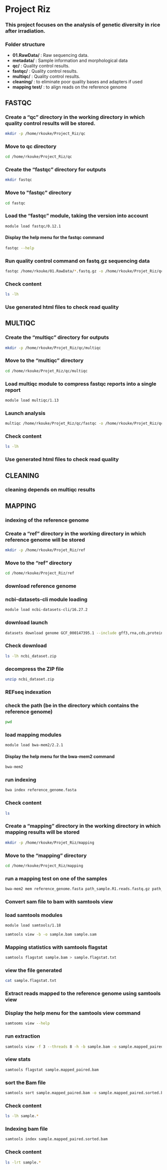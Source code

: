 
# Project Riz

### This project focuses on the analysis of genetic diversity in rice after irradiation.

### Folder structure

- **01.RawData/** : Raw sequencing data.
- **metadata/** : Sample information and morphological data 
- **qc/** : Quality control results.
- **fastqc/** : Quality control results.
- **multiqc/** : Quality control results.
- **cleaning/** : to eliminate poor quality bases and adapters if used
- **mapping test/** : to align reads on the reference genome

##  FASTQC

### Create a “qc” directory in the working directory in which quality control results will be stored.

```bash
mkdir -p /home/rkouke/Project_Riz/qc
```
### Move to qc directory

```bash
cd /home/rkouke/Project_Riz/qc
```

### Create the “fastqc” directory for outputs

```bash
mkdir fastqc
```

### Move to "fastqc" directory

```bash
cd fastqc
```

### Load the “fastqc” module, taking the version into account

```bash
module load fastqc/0.12.1
```
#### Display the help menu for the fastqc command

```bash
fastqc --help
```

### Run quality control command on fastq.gz sequencing data

```bash
fastqc /home/rkouke/01.RawData/*.fastq.gz -o /home/rkouke/Projet_Riz/qc/fastqc
```

### Check content
```bash
ls -lh
```

### Use generated html files to check read quality 

##  MULTIQC

### Create the “multiqc” directory for outputs 

```bash
mkdir -p /home/rkouke/Projet_Riz/qc/multiqc
```

### Move to the “multiqc” directory

```bash
cd /home/rkouke/Projet_Riz/qc/multiqc
```

### Load multiqc module to compress fastqc reports into a single report

```bash
module load multiqc/1.13
```

### Launch analysis

```bash
multiqc /home/rkouke/Projet_Riz/qc/fastqc -o /home/rkouke/Projet_Riz/qc/multiqc
```

### Check content
```bash
ls -lh
```

### Use generated html files to check read quality

## CLEANING

### cleaning depends on multiqc results

## MAPPING

### indexing of the reference genome

### Create a “ref” directory in the working directory in which reference genome will be stored

```bash
mkdir -p /home/rkouke/Projet_Riz/ref
```
### Move to the “ref” directory

```bash
cd /home/rkouke/Project_Riz/ref
```
### download reference genome
### ncbi-datasets-cli module loading

```bash
module load ncbi-datasets-cli/16.27.2
```
### download launch 
```bash
datasets download genome GCF_000147395.1 --include gff3,rna,cds,protein,genome,seq-report
```
### Check download 

```bash
ls -lh ncbi_dataset.zip
```
### decompress the ZIP file

```bash
unzip ncbi_dataset.zip
```

### REFseq indexation
### check the path (be in the directory which contains the reference genome)

```bash
pwd
```
### load mapping modules

```bash
module load bwa-mem2/2.2.1
```
 #### Display the help menu for the bwa-mem2 command

```bash
bwa-mem2 
```
### run indexing

```bash
bwa index reference_genome.fasta
```

### Check content

```bash
ls 
```

### Create a “mapping” directory in the working directory in which mapping results will be stored

```bash
mkdir -p /home/rkouke/Projet_Riz/mapping
```
### Move to the “mapping” directory

```bash
cd /home/rkouke/Project_Riz/mapping
```
### run a mapping test on one of the samples

```bash
bwa-mem2 mem reference_genome.fasta path_sample.R1.reads.fastq.gz path_sample.R2.reads.fastq.gz -t 8 -o sample.sam
```

### Convert sam file to bam with samtools view
###  load samtools modules

```bash
module load samtools/1.18 
```

```bash
samtools view -b -o sample.bam sample.sam 
```
### Mapping statistics with samtools flagstat

```bash
samtools flagstat sample.bam > sample.flagstat.txt
```
### view the file generated

```bash
cat sample.flagstat.txt 
```
### Extract reads mapped to the reference genome using samtools view

### Display the help menu for the samtools view command

```bash
samtooms view --help
```
### run extraction
```bash
samtools view -f 3 --threads 8 -h -b sample.bam -o sample.mapped_paired.bam
```
### view stats

```bash
samtools flagstat sample.mapped_paired.bam
```
### sort the Bam file

```bash
samtools sort sample.mapped_paired.bam -o sample.mapped_paired.sorted.bam --threads 8
```
### Check content

```bash
ls -lh sample.*
```

### Indexing bam file

```bash
samtools index sample.mapped_paired.sorted.bam
```
### Check content

```bash
ls -lrt sample.*
```




